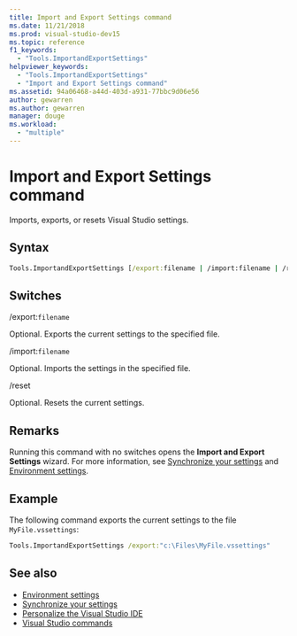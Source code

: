 ```yaml
---
title: Import and Export Settings command
ms.date: 11/21/2018
ms.prod: visual-studio-dev15
ms.topic: reference
f1_keywords:
  - "Tools.ImportandExportSettings"
helpviewer_keywords:
  - "Tools.ImportandExportSettings"
  - "Import and Export Settings command"
ms.assetid: 94a06468-a44d-403d-a931-77bbc9d06e56
author: gewarren
ms.author: gewarren
manager: douge
ms.workload:
  - "multiple"
---
```

# Import and Export Settings command

Imports, exports, or resets Visual Studio settings.

## Syntax

```cmd
Tools.ImportandExportSettings [/export:filename | /import:filename | /reset]
```

## Switches

/export:`filename`

Optional. Exports the current settings to the specified file.

/import:`filename`

Optional. Imports the settings in the specified file.

/reset

Optional. Resets the current settings.

## Remarks

Running this command with no switches opens the **Import and Export Settings** wizard. For more information, see [Synchronize your settings](../synchronized-settings-in-visual-studio.md) and [Environment settings](../environment-settings.md).

## Example

The following command exports the current settings to the file `MyFile.vssettings`:

```cmd
Tools.ImportandExportSettings /export:"c:\Files\MyFile.vssettings"
```

## See also

- [Environment settings](../../ide/environment-settings.md)
- [Synchronize your settings](../../ide/synchronized-settings-in-visual-studio.md)
- [Personalize the Visual Studio IDE](../../ide/personalizing-the-visual-studio-ide.md)
- [Visual Studio commands](../../ide/reference/visual-studio-commands.md)